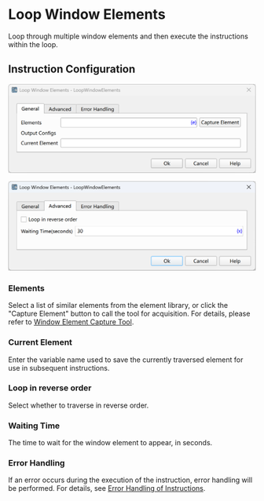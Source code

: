 # Loop Window Elements

Loop through multiple window elements and then execute the instructions within the loop.

## Instruction Configuration

![General Configuration Dialog for Traversing Window Elements](loop_window_elements_general_config.png)

![Advanced Configuration Dialog for Traversing Window Elements](loop_window_elements_advanced_config.png)

### Elements

Select a list of similar elements from the element library, or click the "Capture Element" button to call the tool for acquisition. For details, please refer to [Window Element Capture Tool](../../../manual/window_element_capture_tool.md).

### Current Element

Enter the variable name used to save the currently traversed element for use in subsequent instructions.

### Loop in reverse order

Select whether to traverse in reverse order.

### Waiting Time

The time to wait for the window element to appear, in seconds.

### Error Handling

If an error occurs during the execution of the instruction, error handling will be performed. For details, see [Error Handling of Instructions](../../../manual/error_handling.md).